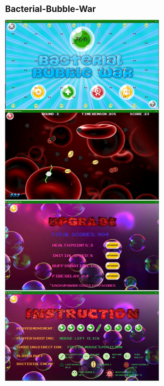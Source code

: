 # Bacterial-Bubble-War
![Alt text](./bw1.JPG?raw=true "Title")
![Alt text](./bw2.JPG?raw=true "Title")
![Alt text](./bw3.JPG?raw=true "Title")
![Alt text](./bw4.JPG?raw=true "Title")
